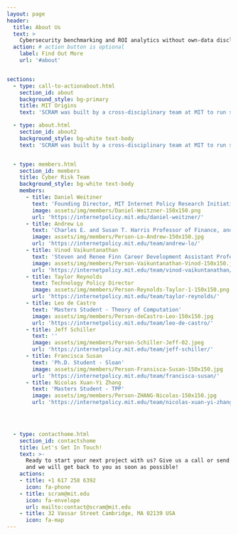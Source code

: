 ```yaml
---
layout: page
header:
  title: About Us
  text: >
    Cybersecurity benchmarking and ROI analytics without own-data disclosure
  action: # action button is optional
    label: Find Out More
    url: '#about'


sections:
  - type: call-to-actionabout.html
    section_id: about
    background_style: bg-primary
    title: MIT Origins
    text: 'SCRAM was built by a cross-disciplinary team at MIT to run secure and private computations'

  - type: about.html
    section_id: about2
    background_style: bg-white text-body
    text: 'SCRAM was built by a cross-disciplinary team at MIT to run secure and private computations'


  - type: members.html
    section_id: members
    title: Cyber Risk Team
    background_style: bg-white text-body
    members:
      - title: Daniel Weitzner
        text: 'Founding Director, MIT Internet Policy Research Initiative (IPRI)'
        image: assets/img/members/Daniel-Weitzner-150x150.png
        url: 'https://internetpolicy.mit.edu/daniel-weitzner/'
      - title: Andrew Lo
        text: 'Charles E. and Susan T. Harris Professor of Finance, and the Director of the Laboratory for Financial Engineering'
        image: assets/img/members/Person-Lo-Andrew-150x150.jpg
        url: 'https://internetpolicy.mit.edu/team/andrew-lo/'
      - title: Vinod Vaikuntanathan
        text: 'Steven and Renee Finn Career Development Assistant Professor of Computer Science'
        image: assets/img/members/Person-Vaikuntanathan-Vinod-150x150.jpg
        url: 'https://internetpolicy.mit.edu/team/vinod-vaikuntanathan/'
      - title: Taylor Reynolds
        text: Technology Policy Director
        image: assets/img/members/Person-Reynolds-Taylor-1-150x150.png
        url: 'https://internetpolicy.mit.edu/team/taylor-reynolds/'
      - title: Leo de Castro
        text: 'Masters Student - Theory of Computation'
        image: assets/img/members/Person-deCastro-Leo-150x150.jpg
        url: 'https://internetpolicy.mit.edu/team/leo-de-castro/'
      - title: Jeff Schiller
        text: ''
        image: assets/img/members/Person-Schiller-Jeff-02.jpeg
        url: 'https://internetpolicy.mit.edu/team/jeff-schiller/'
      - title: Francisca Susan
        text: 'Ph.D. Student - Sloan'
        image: assets/img/members/Person-Fransisca-Susan-150x150.jpg
        url: 'https://internetpolicy.mit.edu/team/francisca-susan/'
      - title: Nicolas Xuan-Yi Zhang
        text: 'Masters Student - TPP'
        image: assets/img/members/Person-ZHANG-Nicolas-150x150.jpg
        url: 'https://internetpolicy.mit.edu/team/nicolas-xuan-yi-zhang/'


 

  - type: contacthome.html
    section_id: contactshome
    title: Let's Get In Touch!
    text: >-
      Ready to start your next project with us? Give us a call or send us an email
      and we will get back to you as soon as possible!
    actions:
    - title: +1 617 258 6392
      icon: fa-phone
    - title: scram@mit.edu
      icon: fa-envelope
      url: mailto:contact@scram@mit.edu
    - title: 32 Vassar Street Cambridge, MA 02139 USA
      icon: fa-map
---
```


